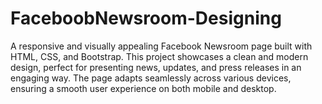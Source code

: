# FaceboobNewsroom-Designing
A responsive and visually appealing Facebook Newsroom page built with HTML, CSS, and Bootstrap. This project showcases a clean and modern design, perfect for presenting news, updates, and press releases in an engaging way. The page adapts seamlessly across various devices, ensuring a smooth user experience on both mobile and desktop.
